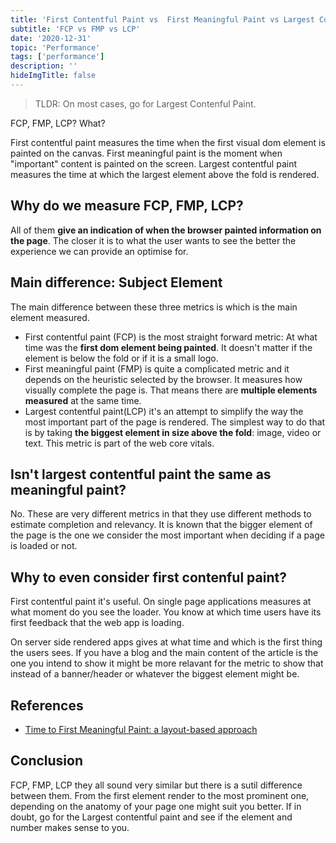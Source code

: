 ```yaml
---
title: 'First Contentful Paint vs  First Meaningful Paint vs Largest Contentful Paint'
subtitle: 'FCP vs FMP vs LCP'
date: '2020-12-31'
topic: 'Performance'
tags: ['performance']
description: ''
hideImgTitle: false
---
```


> TLDR: On most cases, go for Largest Contenful Paint.

FCP, FMP, LCP? What?

First contentful paint measures the time when the first visual dom element is painted on the canvas. First meaningful paint is the moment when "important" content is painted on the screen. Largest contentful paint measures the time at which the largest element above the fold is rendered.

## Why do we measure FCP, FMP, LCP?

All of them **give an indication of when the browser painted information on the page**. The closer it is to what the user wants to see the better the experience we can provide an optimise for.

## Main difference: Subject Element

The main difference between these three metrics is which is the main element measured.

- First contentful paint (FCP) is the most straight forward metric: At what time was the **first dom element being painted**. It doesn't matter if the element is below the fold or if it is a small logo.
- First meaningful paint (FMP) is quite a complicated metric and it depends on the heuristic selected by the browser. It measures how visually complete the page is. That means there are **multiple elements measured** at the same time.
- Largest contentful paint(LCP) it's an attempt to simplify the way the most important part of the page is rendered. The simplest way to do that is by taking **the biggest element in size above the fold**: image, video or text. This metric is part of the web core vitals.

## Isn't largest contentful paint the same as meaningful paint?

No. These are very different metrics in that they use different methods to estimate completion and relevancy. It is known that the bigger element of the page is the one we consider the most important when deciding if a page is loaded or not.

## Why to even consider first contenful paint?

First contentful paint it's useful. On single page applications measures at what moment do you see the loader. You know at which time users have its first feedback that the web app is loading.

On server side rendered apps gives at what time and which is the first thing the users sees. If you have a blog and the main content of the article is the one you intend to show it might be more relavant for the metric to show that instead of a banner/header or whatever the biggest element might be.

## References

- [Time to First Meaningful Paint: a layout-based approach](https://docs.google.com/document/d/1BR94tJdZLsin5poeet0XoTW60M0SjvOJQttKT-JK8HI/view)

## Conclusion

FCP, FMP, LCP they all sound very similar but there is a sutil difference between them. From the first element render to the most prominent one, depending on the anatomy of your page one might suit you better. If in doubt, go for the Largest contentful paint and see if the element and number makes sense to you.
